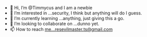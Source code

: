 - 👋 Hi, I’m @Timmycus and I am a newbie
- 👀 I’m interested in ...security, I think but anything will do I guess.
- 🌱 I’m currently learning ...anything, just giving this a go.
- 💞️ I’m looking to collaborate on ...dunno yet.
- 📫 How to reach me...resevilmaster.ts@gmail.com
